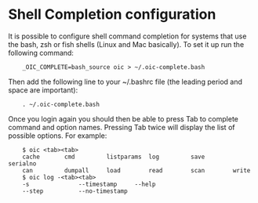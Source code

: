 # Shell Completion configuration

It is possible to configure shell command completion for systems that use the bash, zsh or fish shells (Linux and Mac basically). To set it up run the following command:

```text
    _OIC_COMPLETE=bash_source oic > ~/.oic-complete.bash
```

Then add the following line to your ~/.bashrc file (the leading period and space are important):

```text
    . ~/.oic-complete.bash
```

Once you login again you should then be able to press Tab to complete command and option names. Pressing Tab twice will display the list of possible options. For example:

```text
    $ oic <tab><tab>
    cache       cmd         listparams  log         save        serialno
    can         dumpall     load        read        scan        write
    $ oic log -<tab><tab>
    -s              --timestamp     --help
    --step          --no-timestamp
```
